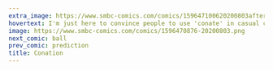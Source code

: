 ```yaml
---
extra_image: https://www.smbc-comics.com/comics/159647100620200803after.png
hovertext: I'm just here to convince people to use 'conate' in casual conversation.
image: https://www.smbc-comics.com/comics/1596470876-20200803.png
next_comic: ball
prev_comic: prediction
title: Conation
---
```


